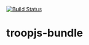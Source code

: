 [![Build Status](https://travis-ci.org/troopjs/troopjs-bundle.png)](https://travis-ci.org/troopjs/troopjs-bundle)

# troopjs-bundle
